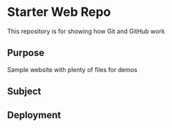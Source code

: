 # Starter Web Repo

This repository is for showing how Git and GitHub work

## Purpose

Sample website with plenty of files for demos


## Subject

## Deployment
